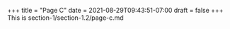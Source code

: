 +++
title = "Page C"
date = 2021-08-29T09:43:51-07:00
draft = false
+++
This is section-1/section-1.2/page-c.md
